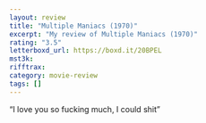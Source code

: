 ```yaml
---
layout: review
title: "Multiple Maniacs (1970)"
excerpt: "My review of Multiple Maniacs (1970)"
rating: "3.5"
letterboxd_url: https://boxd.it/20BPEL
mst3k:
rifftrax:
category: movie-review
tags: []
---
```


“I love you so fucking much, I could shit”
